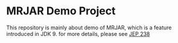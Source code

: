 # MRJAR Demo Project

This repository is mainly about demo of MRJAR, which is a feature introduced in JDK 9. for more details, please see [JEP 238](https://openjdk.org/jeps/238)